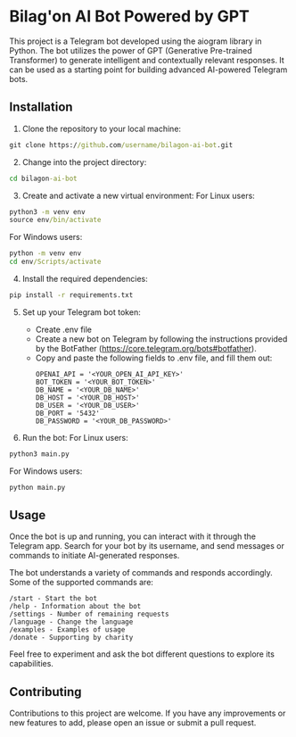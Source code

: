 # Bilag'on AI Bot Powered by GPT

This project is a Telegram bot developed using the aiogram library in Python. The bot utilizes the power of GPT (Generative Pre-trained Transformer) to generate intelligent and contextually relevant responses. It can be used as a starting point for building advanced AI-powered Telegram bots.

## Installation

1. Clone the repository to your local machine:
```cmd
git clone https://github.com/username/bilagon-ai-bot.git
```

2. Change into the project directory:
```cmd
cd bilagon-ai-bot
```

3. Create and activate a new virtual environment:
For Linux users:
```cmd
python3 -m venv env
source env/bin/activate
```

For Windows users:
```cmd
python -m venv env
cd env/Scripts/activate
```

4. Install the required dependencies:
```cmd
pip install -r requirements.txt
```

5. Set up your Telegram bot token:

   - Create .env file
   - Create a new bot on Telegram by following the instructions provided by the BotFather (https://core.telegram.org/bots#botfather).
   - Copy and paste the following fields to .env file, and fill them out:
      ```.env
      OPENAI_API = '<YOUR_OPEN_AI_API_KEY>'
      BOT_TOKEN = '<YOUR_BOT_TOKEN>'
      DB_NAME = '<YOUR_DB_NAME>'
      DB_HOST = '<YOUR_DB_HOST>'
      DB_USER = '<YOUR_DB_USER>'
      DB_PORT = '5432'
      DB_PASSWORD = '<YOUR_DB_PASSWORD>'
      ```

6. Run the bot:
For Linux users:
```cmd
python3 main.py
```

For Windows users:
```cmd
python main.py
```

## Usage

Once the bot is up and running, you can interact with it through the Telegram app. Search for your bot by its username, and send messages or commands to initiate AI-generated responses.

The bot understands a variety of commands and responds accordingly. Some of the supported commands are:
```
/start - Start the bot
/help - Information about the bot
/settings - Number of remaining requests
/language - Change the language
/examples - Examples of usage
/donate - Supporting by charity
```
Feel free to experiment and ask the bot different questions to explore its capabilities.

## Contributing

Contributions to this project are welcome. If you have any improvements or new features to add, please open an issue or submit a pull request.
